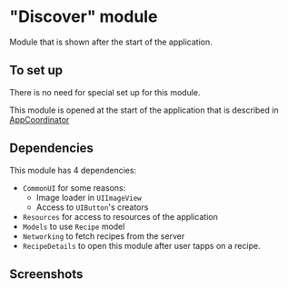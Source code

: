 # "Discover" module

Module that is shown after the start of the application.

## To set up

There is no need for special set up for this module.

This module is opened at the start of the application that is described in [AppCoordinator](https://github.com/iCookbook/Cookbook/blob/master/Cookbook/Application/AppCoordinator.swift) 

## Dependencies

This module has 4 dependencies:

- `CommonUI` for some reasons:
    * Image loader in `UIImageView`
    * Access to `UIButton`'s creators
- `Resources` for access to resources of the application
- `Models` to use `Recipe` model
- `Networking` to fetch recipes from the server
- `RecipeDetails` to open this module after user tapps on a recipe.

## Screenshots
